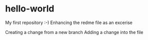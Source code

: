 # hello-world
My first repository :-)
Enhancing the redme file as an excerise 

Creating a change from a new branch
Adding a change into the file
 

